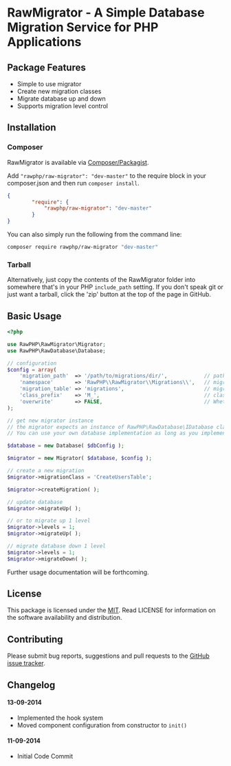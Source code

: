 # RawMigrator - A Simple Database Migration Service for PHP Applications

## Package Features
- Simple to use migrator
- Create new migration classes
- Migrate database up and down
- Supports migration level control

## Installation

### Composer
RawMigrator is available via [Composer/Packagist](https://packagist.org/packages/rawphp/raw-router).

Add `"rawphp/raw-migrator": "dev-master"` to the require block in your composer.json and then run `composer install`.

```json
{
        "require": {
            "rawphp/raw-migrator": "dev-master"
        }
}
```

You can also simply run the following from the command line:

```sh
composer require rawphp/raw-migrator "dev-master"
```

### Tarball
Alternatively, just copy the contents of the RawMigrator folder into somewhere that's in your PHP `include_path` setting. If you don't speak git or just want a tarball, click the 'zip' button at the top of the page in GitHub.

## Basic Usage

```php
<?php

use RawPHP\RawMigrator\Migrator;
use RawPHP\RawDatabase\Database;

// configuration
$config = array(
    'migration_path'  => '/path/to/migrations/dir/',            // path to migrations directory
    'namespace'       => 'RawPHP\\RawMigrator\\Migrations\\',   // migrations namespace, leave empty if namespaces not used
    'migration_table' => 'migrations',                          // migrations table name
    'class_prefix'    => 'M_',                                  // class prefix for creating new migrations
    'overwrite'       => FALSE,                                 // Whether to overwrite existing migrations of the same name
);

// get new migrator instance
// the migrator expects an instance of RawPHP\RawDatabase\IDatabase class as its first parameter.
// You can use your own database implementation as long as you implement the IDatabase interface.

$database = new Database( $dbConfig );

$migrator = new Migrator( $database, $config );

// create a new migration
$migrator->migrationClass = 'CreateUsersTable';

$migrator->createMigration( );

// update database
$migrator->migrateUp( );

// or to migrate up 1 level
$migrator->levels = 1;
$migrator->migrateUp( );

// migrate database down 1 level
$migrator->levels = 1;
$migrator->migrateDown( );
```

Further usage documentation will be forthcoming.

## License
This package is licensed under the [MIT](https://github.com/rawphp/RawMigrator/blob/master/LICENSE). Read LICENSE for information on the software availability and distribution.

## Contributing

Please submit bug reports, suggestions and pull requests to the [GitHub issue tracker](https://github.com/rawphp/RawMigrator/issues).

## Changelog

#### 13-09-2014
- Implemented the hook system
- Moved component configuration from constructor to `init()`

#### 11-09-2014
- Initial Code Commit
